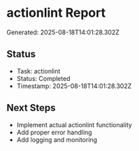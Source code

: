 # actionlint Report

Generated: 2025-08-18T14:01:28.302Z

## Status
- Task: actionlint
- Status: Completed
- Timestamp: 2025-08-18T14:01:28.302Z

## Next Steps
- Implement actual actionlint functionality
- Add proper error handling
- Add logging and monitoring
